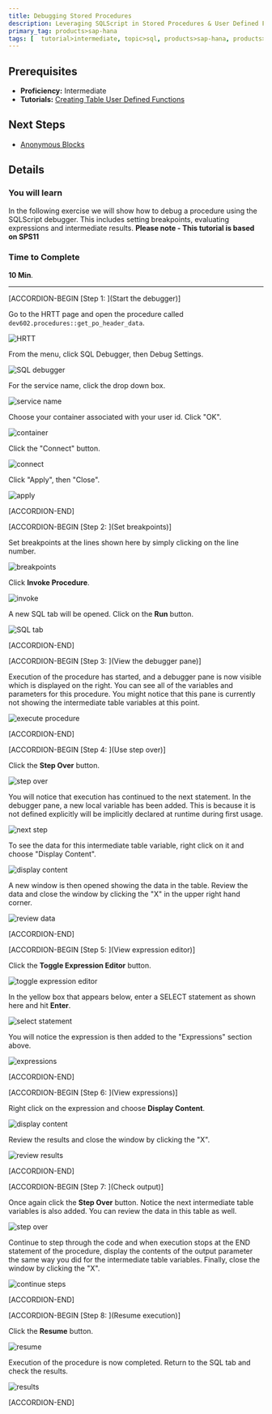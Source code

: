 ```yaml
---
title: Debugging Stored Procedures
description: Leveraging SQLScript in Stored Procedures & User Defined Functions
primary_tag: products>sap-hana
tags: [  tutorial>intermediate, topic>sql, products>sap-hana, products>sap-hana\,-express-edition  ]
---
```

## Prerequisites  
- **Proficiency:** Intermediate
- **Tutorials:** [Creating Table User Defined Functions](https://developers.sap.com/tutorials/xsa-sqlscript-table-user.html)

## Next Steps
- [Anonymous Blocks](https://developers.sap.com/tutorials/xsa-sqlscript-anonymous.html)

## Details
### You will learn  
In the following exercise we will show how to debug a procedure using the SQLScript debugger. This includes setting breakpoints, evaluating expressions and intermediate results.
**Please note - This tutorial is based on SPS11**

### Time to Complete
**10 Min**.

---

[ACCORDION-BEGIN [Step 1: ](Start the debugger)]

Go to the HRTT page and open the procedure called `dev602.procedures::get_po_header_data`.

![HRTT](1.png)

From the menu, click SQL Debugger, then Debug Settings.

![SQL debugger](2.png)

For the service name, click the drop down box.

![service name](3.png)

Choose your container associated with your user id.  Click "OK".

![container](4.png)

Click the "Connect" button.

![connect](5.png)

Click "Apply", then "Close".

![apply](6.png)


[ACCORDION-END]

[ACCORDION-BEGIN [Step 2: ](Set breakpoints)]

Set breakpoints at the lines shown here by simply clicking on the line number.

![breakpoints](7.png)

Click **Invoke Procedure**.

![invoke](8.png)

A new SQL tab will be opened.  Click on the **Run** button.

![SQL tab](9.png)


[ACCORDION-END]

[ACCORDION-BEGIN [Step 3: ](View the debugger pane)]

Execution of the procedure has started, and a debugger pane is now visible which is displayed on the right. You can see all of the variables and parameters for this procedure.  You might notice that this pane is currently not showing the intermediate table variables at this point.

![execute procedure](10.png)


[ACCORDION-END]

[ACCORDION-BEGIN [Step 4: ](Use step over)]

Click the **Step Over** button.

![step over](11.png)

You will notice that execution has continued to the next statement. In the debugger pane, a new local variable has been added. This is because it is not defined explicitly will be implicitly declared at runtime during first usage.

![next step](12.png)

To see the data for this intermediate table variable, right click on it and choose "Display Content".

![display content](13.png)

A new window is then opened showing the data in the table. Review the data and close the window by clicking the "X" in the upper right hand corner.

![review data](14.png)


[ACCORDION-END]

[ACCORDION-BEGIN [Step 5: ](View expression editor)]

Click the **Toggle Expression Editor** button.

![toggle expression editor](15.png)

In the yellow box that appears below, enter a SELECT statement as shown here and hit **Enter**.

![select statement](16.png)

You will notice the expression is then added to the "Expressions" section above.

![expressions](17.png)


[ACCORDION-END]

[ACCORDION-BEGIN [Step 6: ](View expressions)]

Right click on the expression and choose **Display Content**.

![display content](18.png)

Review the results and close the window by clicking the "X".

![review results](19.png)


[ACCORDION-END]

[ACCORDION-BEGIN [Step 7: ](Check output)]

Once again click the **Step Over** button. Notice the next intermediate table variables is also added.  You can review the data in this table as well.

![step over](20.png)

Continue to step through the code and when execution stops at the END statement of the procedure, display the contents of the output parameter the same way you did for the intermediate table variables. Finally, close the window by clicking the "X".

![continue steps](21.png)


[ACCORDION-END]

[ACCORDION-BEGIN [Step 8: ](Resume execution)]

Click the **Resume** button.

![resume](22.png)

Execution of the procedure is now completed. Return to the SQL tab and check the results.

![results](23.png)


[ACCORDION-END]


